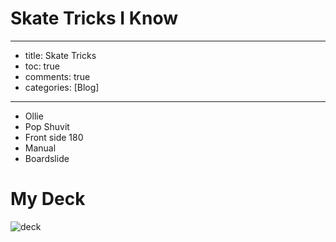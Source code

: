 
# Skate Tricks I Know

---
- title: Skate Tricks
- toc: true
- comments: true
- categories: [Blog]
---


- Ollie
- Pop Shuvit
- Front side 180
- Manual
- Boardslide

# My Deck
![deck]({{site.baseurl}}/images/SKATEDECK.jpg)